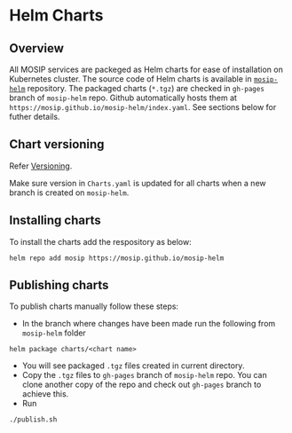# Helm Charts

## Overview

All MOSIP services are packeged as Helm charts for ease of installation on Kubernetes cluster. The source code of Helm charts is available in [`mosip-helm`](https://github.com/mosip/mosip-helm) repository. The packaged charts (`*.tgz`) are checked in `gh-pages` branch of `mosip-helm` repo. Github automatically hosts them at `https://mosip.github.io/mosip-helm/index.yaml`. See sections below for futher details.

## Chart versioning

Refer [Versioning](versioning.md).

Make sure version in `Charts.yaml` is updated for all charts when a new branch is created on `mosip-helm`.

## Installing charts

To install the charts add the respository as below:

```
helm repo add mosip https://mosip.github.io/mosip-helm
```

## Publishing charts

To publish charts manually follow these steps:

* In the branch where changes have been made run the following from `mosip-helm` folder

```
helm package charts/<chart name>
```

* You will see packaged `.tgz` files created in current directory.
* Copy the `.tgz` files to `gh-pages` branch of `mosip-helm` repo. You can clone another copy of the repo and check out `gh-pages` branch to achieve this.
* Run

```
./publish.sh
```

